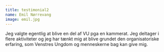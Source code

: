 ```yaml
---
title: testimonial2
name: Emil Nørrevang
image: emil.jpg
---
```


Jeg valgte egentlig at blive en del af VU pga en kammerat. Jeg deltager i flere aktiviteter og jeg har tænkt mig at blive grundet den organisatoriske erfaring, som Venstres Ungdom og menneskerne bag kan give mig.
